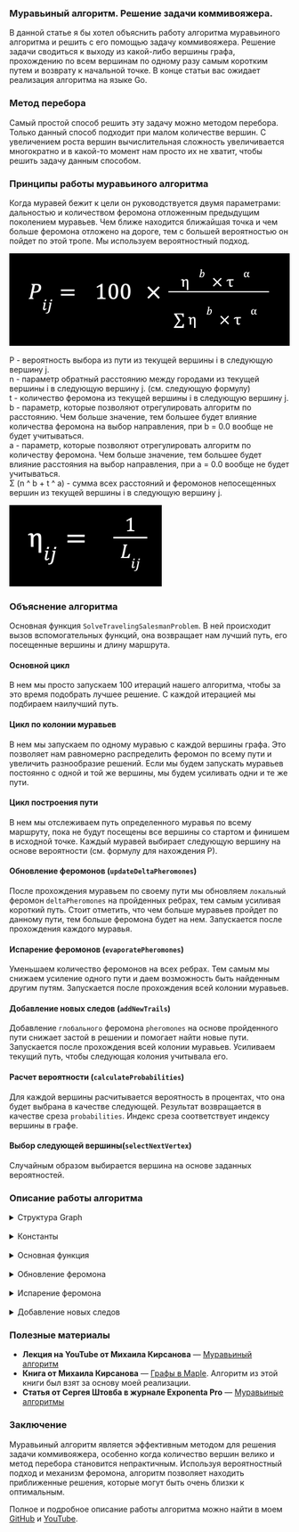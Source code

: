### Муравьиный алгоритм. Решение задачи коммивояжера. 

В данной статье я бы хотел объяснить работу алгоритма муравьиного алгоритма и решить с его помощью задачу коммивояжера. Решение задачи сводиться к выходу из какой-либо вершины графа, прохождению по всем вершинам по одному разу самым коротким путем и возврату к начальной точке. В конце статьи вас ожидает реализация алгоритма на языке Go.

### Метод перебора

Самый простой способ решить эту задачу можно методом перебора. Только данный способ подходит при малом количестве вершин. С увеличением роста вершин вычислительная сложность увеличивается многократно и в какой-то момент нам просто их не хватит, чтобы решить задачу данным способом.

### Принципы работы муравьиного алгоритма

Когда муравей бежит к цели он руководствуется двумя параметрами: дальностью и количеством феромона отложенным предыдущим поколением муравьев. Чем ближе находится ближайшая точка и чем больше феромона отложено на дороге, тем с большей вероятностью он пойдет по этой тропе. Мы используем вероятностный подход.

![formula_1](misc/images/formula_1.png)

Р - вероятность выбора из пути из текущей вершины i в следующую вершину j.  
n - параметр обратный расстоянию между городами из текущей вершины i в следующую вершину j. (см. следующую формулу)  
t - количество феромона из текущей вершины i в следующую вершину j.  
b - параметр, которые позволяют отрегулировать алгоритм по расстоянию.  Чем больше значение, тем большее будет влияние количества феромона на выбор направления, при b = 0.0 вообще не будет учитываться.  
a - параметр, которые позволяют отрегулировать алгоритм по количеству  феромона. Чем больше значение, тем большее будет влияние расстояния на выбор направления, при a = 0.0 вообще не будет учитываться.  
Σ (n ^ b + t ^ a) - сумма всех расстояний и феромонов непосещенных вершин из текущей вершины i в следующую вершину j.

![formula_2](misc/images/formula_2.png)

### Объяснение алгоритма

Основная функция `SolveTravelingSalesmanProblem`. В ней происходит вызов вспомогательных функций, она возвращает нам лучший путь, его посещенные вершины и длину маршрута.

#### Основной цикл 
В нем мы просто запускаем 100 итераций нашего алгоритма, чтобы за это время подобрать лучшее решение. С каждой итерацией мы подбираем наилучший путь.

#### Цикл по колонии муравьев 
В нем мы запускаем по одному муравью с каждой вершины графа. Это позволяет нам равномерно распределить феромон по всему пути и увеличить разнообразие решений. Если мы будем запускать муравьев постоянно с одной и той же вершины, мы будем усиливать одни и те же пути.

#### Цикл построения пути
В нем мы отслеживаем путь определенного муравья по всему маршруту, пока не будут посещены все вершины со стартом и финишем в исходной точке. Каждый муравей выбирает следующую вершину на основе вероятности (см. формулу для нахождения Р).

#### Обновление феромонов (`updateDeltaPheromones`)
После прохождения муравьем по своему пути мы обновляем `локальный` феромон `deltaPheromones` на пройденных ребрах, тем самым усиливая короткий путь. Стоит отметить, что чем больше муравьев пройдет по данному пути, тем больше феромона будет на нем. Запускается после прохождения каждого муравья.

#### Испарение феромонов (`evaporatePheromones`)
Уменьшаем количество феромонов на всех ребрах. Тем самым мы снижаем усиление одного пути и даем возможность быть найденным другим путям. Запускается после прохождения всей колонии муравьев.

#### Добавление новых следов (`addNewTrails`)
Добавление `глобального` феромона `pheromones` на основе пройденного пути снижает застой в решении и помогает найти новые пути. Запускается после прохождения всей колонии муравьев. Усиливаем текущий путь, чтобы следующая колония учитывала его.

#### Расчет вероятности (`calculateProbabilities`)
Для каждой вершины расчитывается вероятность в процентах, что она будет выбрана в качестве следующей. Результат возвращается в качестве среза `probabilities`. Индекс среза соответствует индексу вершины в графе.

#### Выбор следующей вершины(`selectNextVertex`)
Случайным образом выбирается вершина на основе заданных вероятностей.

### Описание работы алгоритма

<details>
<summary>Структура Graph </summary>

```
// Graph представляет граф с матрицей смежности
type Graph struct {
	adjacencyMatrix [][]int
}
```

```
// NewGraph создает новый граф
func NewGraph(vertexCount int) *Graph {
	matrix := make([][]int, vertexCount)
	for i := range matrix {
		matrix[i] = make([]int, vertexCount)
	}
	return &Graph{adjacencyMatrix: matrix}
}
```

```
// AddEdge добавляет ребро в граф
func (g *Graph) AddEdge(from, to, weight int) {
	if from < 0 || from >= len(g.adjacencyMatrix) || to < 0 || to >= len(g.adjacencyMatrix[from]) {
		// Индексы вне диапазона, ничего не делаем
		return
	}
	g.adjacencyMatrix[from][to] = weight
}
```

</details>
<br>


<details>
<summary>Константы</summary>

```
const (
	alpha = 9.0 // регулировка алгоритма по расстоянию (чем больше значение, тем большее будет влияние расстояния на выбор направления, при alpha = 0.0 вообще не будет учитываться)
	beta  = 5.0 // регулировка алгоритма по количеству феромона (чем больше значение, тем большее будет влияние количества феромона на выбор направления, при beta = 0.0 вообще не будет учитываться)
	p     = 0.7 // скорость испарения феромона
)
```

</details>
<br>

<details>
<summary>Основная функция</summary>

```
// SolveTravelingSalesmanProblem решает задачу коммивояжера с использованием муравьиного алгоритма
func SolveTravelingSalesmanProblem(graph *graph.Graph) TsmResult {
	distanceMatrix := graph.GetAdjacencyMatrix()
	n = len(distanceMatrix)
	Q = 5 * float64(n)
	// Координаты вершин
	pheromones := initPheromones()           // Wt След
	deltaPheromones := initDeltaPheromones() // DWt Матрица приращений следа

	Lmin := math.MaxFloat64      // начальное значение длины - infinity
	bestPath := make([]int, n+1) // n+1 для возврата в исходную точку

	for k := 0; k < 100; k++ { // Основной цикл
		for ant := 0; ant < n; ant++ { // Цикл по муравьям
			visited := make([]bool, n) // Список непосещенных вершин
			currentCity := ant         // Начальная вершина для муравья ant
			visited[currentCity] = true
			path := []int{currentCity} // Начало пути

			for len(path) < n { // Цикл построения пути
				probabilities := calculateProbabilities(pheromones, distanceMatrix, currentCity, visited) // Каждой вершине - свой вес
				nextCity := selectNextVertex(probabilities)                                                 // Выбор направления
				visited[nextCity] = true                                                                  // Tabu list увеличился
				path = append(path, nextCity)
				currentCity = nextCity // Начало дуги = конец предыдущей
			}
			path = append(path, path[0]) // Конец пути (возвращаемся в исходную точку)

			// проходимся по всему пути и суммируем длины
			L := calculatePathLength(path, distanceMatrix)

			// Проверка минимальной длины пути
			if L < Lmin {
				Lmin = L
				copy(bestPath, path)
			}

			// Пометка дуг феромоном
			updateDeltaPheromones(deltaPheromones, path, L)
		}

		evaporatePheromones(pheromones, p)           // Испарение феромонов
		addNewTrails(pheromones, deltaPheromones, p) // Добавление новых следов
	}

	return TsmResult{
		Vertices: bestPath,
		Distance: Lmin,
	}
}
```

</details>
<br>


<details>
<summary>Обновление феромона</summary>

```
// updateDeltaPheromones помечает дуги феромоном
func updateDeltaPheromones(deltaPheromones [][]float64, path []int, L float64) {
	for i := 0; i < len(path)-1; i++ {
		from := path[i]
		to := path[i+1]
		deltaPheromones[from][to] += Q / L
	}
}
```

</details>
<br>

<details>
<summary>Испарение феромона</summary>

```
// Испарение феромона
func evaporatePheromones(pheromones [][]float64, p float64) {
	for i := range pheromones {
		for j := range pheromones[i] {
			pheromones[i][j] *= (1 - p)
		}
	}
}
```

</details>
<br>

<details>
<summary>Добавление новых следов</summary>

```
// Добавление новых следов
func addNewTrails(pheromones, deltaPheromones [][]float64, p float64) {
	for i := range pheromones {
		for j := range pheromones[i] {
			pheromones[i][j] += deltaPheromones[i][j] * p
		}
	}
}
```

</details>

### Полезные материалы

- **Лекция на YouTube от Михаила Кирсанова** — [Муравьиный алгоритм](https://youtu.be/EwDP_bAb-OI?si=v0XYb4CUkZXG-iwM)
- **Книга от Михаила Кирсанова** — [Графы в Maple](https://eqworld.ipmnet.ru/ru/library/books/Kirsanov2007ru.pdf). Алгоритм из этой книги был взят за основу моей реализации.
- **Статья от Сергея Штовба в журнале Exponenta Pro** — [Муравьиные алгоритмы](https://www.researchgate.net/publication/280064579_Muravinye_algoritmy)

### Заключение

Муравьиный алгоритм является эффективным методом для решения задачи коммивояжера, особенно когда количество вершин велико и метод перебора становится непрактичным. Используя вероятностный подход и механизм феромона, алгоритм позволяет находить приближенные решения, которые могут быть очень близки к оптимальным.

Полное и подробное описание работы алгоритма можно найти в моем [GitHub](https://github.com/alivewel/graph-algorithms) и [YouTube](https://youtu.be/4VJVGUUgodY?si=wn9WdRVdBvFgyqhK).